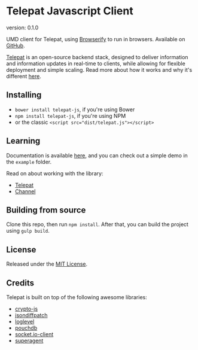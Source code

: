 # Telepat Javascript Client

version: 0.1.0

UMD client for Telepat, using [Browserify](http://browserify.org) to run in browsers.
Available on [GitHub](https://github.com/telepat-io/telepat-js).

[Telepat](http://telepat.io) is an open-source backend stack, designed to deliver information and information updates in real-time to clients, while allowing for flexible deployment and simple scaling. Read more about how it works and why it's different [here](http://docs.telepat.io).

## Installing

- `bower install telepat-js`, if you're using Bower
- `npm install telepat-js`, if you're using NPM
- or the classic `<script src="dist/telepat.js"></script>`

## Learning

Documentation is available [here](http://docs.telepat.io/js-sdk.html), and you can check out a simple demo in the `example` folder.

Read on about working with the library:

- [Telepat](http://docs.telepat.io/javascript-sdk/lib/telepat.js.html)
- [Channel](http://docs.telepat.io/javascript-sdk/lib/channel.js.html)

## Building from source

Clone this repo, then run `npm install`. After that, you can build the project using `gulp build`.

## License

Released under the [MIT License](http://www.opensource.org/licenses/mit-license.php).

## Credits

Telepat is built on top of the following awesome libraries:

- [crypto-js](https://github.com/brix/crypto-js)
- [jsondiffpatch](https://github.com/benjamine/jsondiffpatch)
- [loglevel](https://github.com/pimterry/loglevel)
- [pouchdb](https://github.com/pouchdb/pouchdb)
- [socket.io-client](https://github.com/automattic/socket.io-client)
- [superagent](https://github.com/visionmedia/superagent)